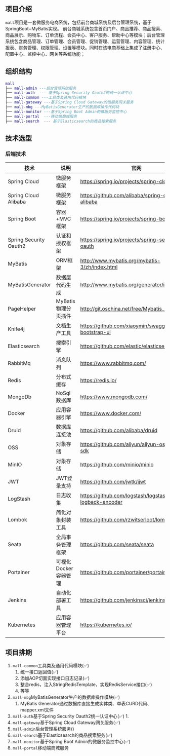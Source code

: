 ## 项目介绍

`mall`项目是一套微服务电商系统，包括前台商城系统及后台管理系统，基于SpringBoot+MyBatis实现。 前台商城系统包含首页门户、商品推荐、商品搜索、商品展示、购物车、订单流程、会员中心、客户服务、帮助中心等模块；后台管理系统包含商品管理、订单管理、会员管理、促销管理、运营管理、内容管理、统计报表、财务管理、权限管理、设置等模块。同时在该电商基础上集成了注册中心、配置中心、监控中心、网关等系统功能；

## 组织结构
``` lua
mall
├── mall-admin ---后台管理系统服务
├── mall-auth  --- 基于Spring Security Oauth2的统一认证中心
├── mall-common ---工具类及通用代码模块
├── mall-gateway ---基于Spring Cloud Gateway的微服务网关服务
├── mall-mbg ---MyBatisGenerator生产的数据库操作代码块
├── mall-monitor ---基于Spring Boot Admin的微服务监控中心
├── mall-portal  ---移动端商城服务
├── mall-search  --- 基于Elasticsearch的商品搜索服务
```
## 技术选型
### 后端技术
| 技术                   | 说明                 | 官网                                                 |
| ---------------------- | -------------------- | ---------------------------------------------------- |
| Spring Cloud           | 微服务框架           | https://spring.io/projects/spring-cloud              |
| Spring Cloud Alibaba   | 微服务框架           | https://github.com/alibaba/spring-cloud-alibaba      |
| Spring Boot            | 容器+MVC框架         | https://spring.io/projects/spring-boot               |
| Spring Security Oauth2 | 认证和授权框架       | https://spring.io/projects/spring-security-oauth     |
| MyBatis                | ORM框架              | http://www.mybatis.org/mybatis-3/zh/index.html       |
| MyBatisGenerator       | 数据层代码生成       | http://www.mybatis.org/generator/index.html          |
| PageHelper             | MyBatis物理分页插件  | http://git.oschina.net/free/Mybatis_PageHelper       |
| Knife4j                | 文档生产工具         | https://github.com/xiaoymin/swagger-bootstrap-ui     |
| Elasticsearch          | 搜索引擎             | https://github.com/elastic/elasticsearch             |
| RabbitMq               | 消息队列             | https://www.rabbitmq.com/                            |
| Redis                  | 分布式缓存           | https://redis.io/                                    |
| MongoDb                | NoSql数据库          | https://www.mongodb.com/                             |
| Docker                 | 应用容器引擎         | https://www.docker.com/                              |
| Druid                  | 数据库连接池         | https://github.com/alibaba/druid                     |
| OSS                    | 对象存储             | https://github.com/aliyun/aliyun-oss-java-sdk        |
| MinIO                  | 对象存储             | https://github.com/minio/minio                       |
| JWT                    | JWT登录支持          | https://github.com/jwtk/jjwt                         |
| LogStash               | 日志收集             | https://github.com/logstash/logstash-logback-encoder |
| Lombok                 | 简化对象封装工具     | https://github.com/rzwitserloot/lombok               |
| Seata                  | 全局事务管理框架     | https://github.com/seata/seata                       |
| Portainer              | 可视化Docker容器管理 | https://github.com/portainer/portainer               |
| Jenkins                | 自动化部署工具       | https://github.com/jenkinsci/jenkins                 |
| Kubernetes             | 应用容器管理平台     | https://kubernetes.io/                               |

## 项目排期
1. `mall-common`工具类及通用代码模块(✅)
    1. 统一接口返回值(✅)
    2. 添加AOP切面实现接口日志记录(✅)
    3. 整合redis，注入StringRedisTemplate，实现RedisService接口(✅)
    4. 等等
2. `mall-mbg`MyBatisGenerator生产的数据库操作模块(✅)
    1. MyBatis Generator通过数据库直接生成实体类、单表CURD代码、mapper.xml文件
3. `mall-auth`基于Spring Security Oauth2统一认证中心(✅)
    1. 
4. `mall-gateway`基于Spring Cloud Gateway网关服务(✅) 
5. `mall-admin`后台管理系统服务()
6. `mall-search`基于Elasticsearch的商品搜索服务(✅)
7. `mall-monitor`基于Spring Boot Admin的微服务监控中心(✅)
8. `mall-portal`移动端商城服务


